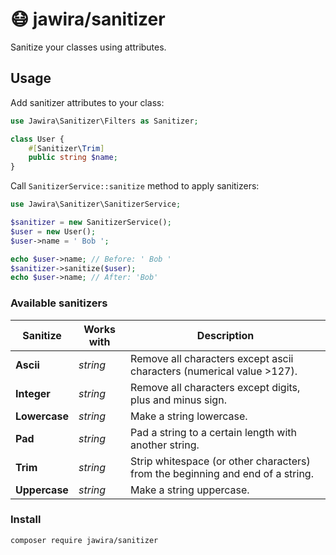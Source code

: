 # 😷 jawira/sanitizer

Sanitize your classes using attributes.

## Usage

Add sanitizer attributes to your class:

```php
use Jawira\Sanitizer\Filters as Sanitizer;

class User {
    #[Sanitizer\Trim]
    public string $name;
}
```

Call `SanitizerService::sanitize` method to apply sanitizers:

```php
use Jawira\Sanitizer\SanitizerService;

$sanitizer = new SanitizerService();
$user = new User();
$user->name = ' Bob ';

echo $user->name; // Before: ' Bob '
$sanitizer->sanitize($user);
echo $user->name; // After: 'Bob'
```

### Available sanitizers

| Sanitize      | Works with | Description                                                                    |
|---------------|------------|--------------------------------------------------------------------------------|
| **Ascii**     | _string_   | Remove all characters except ascii characters (numerical value >127).          |
| **Integer**   | _string_   | Remove all characters except digits, plus and minus sign.                      |
| **Lowercase** | _string_   | Make a string lowercase.                                                       |
| **Pad**       | _string_   | Pad a string to a certain length with another string.                          |
| **Trim**      | _string_   | Strip whitespace (or other characters) from the beginning and end of a string. |
| **Uppercase** | _string_   | Make a string uppercase.                                                       |

### Install

```console
composer require jawira/sanitizer
```
